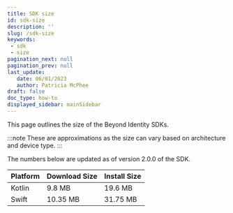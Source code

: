 ```yaml
---
title: SDK size
id: sdk-size
description: ''
slug: /sdk-size
keywords: 
 - sdk
 - size
pagination_next: null
pagination_prev: null
last_update: 
   date: 06/01/2023
   author: Patricia McPhee
draft: false
doc_type: how-to
displayed_sidebar: mainSidebar
---
```


This page outlines the size of the Beyond Identity SDKs. 

:::note
These are approximations as the size can vary based on architecture and device type.
:::

The numbers below are updated as of version 2.0.0 of the SDK.

| Platform | Download Size | Install Size |
| -------- | ------------- | ------------ |
| Kotlin | 9.8 MB | 19.6 MB |
| Swift | 10.35 MB | 31.75 MB |